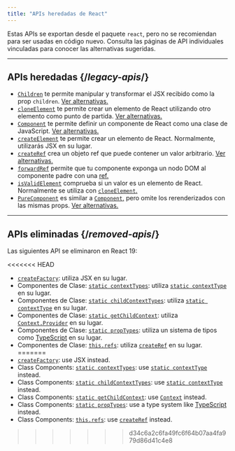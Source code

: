 ```yaml
---
title: "APIs heredadas de React"
---
```


<Intro>

Estas APIs se exportan desde el paquete `react`, pero no se recomiendan para ser usadas en código nuevo. Consulta las páginas de API individuales vinculadas para conocer las alternativas sugeridas.

</Intro>

---

## APIs heredadas {/*legacy-apis*/}

* [`Children`](/reference/react/Children) te permite manipular y transformar el JSX recibido como la prop `children`. [Ver alternativas.](/reference/react/Children#alternatives)
* [`cloneElement`](/reference/react/cloneElement) te permite crear un elemento de React utilizando otro elemento como punto de partida. [Ver alternativas.](/reference/react/cloneElement#alternatives)
* [`Component`](/reference/react/Component) te permite definir un componente de React como una clase de JavaScript. [Ver alternativas.](/reference/react/Component#alternatives)
* [`createElement`](/reference/react/createElement) te permite crear un elemento de React. Normalmente, utilizarás JSX en su lugar.
* [`createRef`](/reference/react/createRef) crea un objeto ref que puede contener un valor arbitrario. [Ver alternativas.](/reference/react/createRef#alternatives)
* [`forwardRef`](/reference/react/forwardRef) permite que tu componente exponga un nodo DOM al componente padre con una [ref.](/learn/manipulating-the-dom-with-refs)
* [`isValidElement`](/reference/react/isValidElement) comprueba si un valor es un elemento de React. Normalmente se utiliza con [`cloneElement`.](/reference/react/cloneElement)
* [`PureComponent`](/reference/react/PureComponent) es similar a [`Component`,](/reference/react/Component) pero omite los rerenderizados con las mismas props. [Ver alternativas.](/reference/react/PureComponent#alternatives)

---

## APIs eliminadas {/*removed-apis*/}

Las siguientes API se eliminaron en React 19:

<<<<<<< HEAD
* [`createFactory`](https://18.react.dev/reference/react/createFactory): utiliza JSX en su lugar.
* Componentes de Clase: [`static contextTypes`](https://18.react.dev//reference/react/Component#static-contexttypes): utiliza [`static contextType`](#static-contexttype) en su lugar.
* Componentes de Clase: [`static childContextTypes`](https://18.react.dev//reference/react/Component#static-childcontexttypes): utiliza [`static contextType`](#static-contexttype) en su lugar.
* Componentes de Clase: [`static getChildContext`](https://18.react.dev//reference/react/Component#getchildcontext): utiliza [`Context.Provider`](/reference/react/createContext#provider) en su lugar.
* Componentes de Clase: [`static propTypes`](https://18.react.dev//reference/react/Component#static-proptypes): utiliza un sistema de tipos como [TypeScript](https://www.typescriptlang.org/) en su lugar.
* Componentes de Clase: [`this.refs`](https://18.react.dev//reference/react/Component#refs): utiliza [`createRef`](/reference/react/createRef) en su lugar.
=======
* [`createFactory`](https://18.react.dev/reference/react/createFactory): use JSX instead.
* Class Components: [`static contextTypes`](https://18.react.dev//reference/react/Component#static-contexttypes): use [`static contextType`](#static-contexttype) instead.
* Class Components: [`static childContextTypes`](https://18.react.dev//reference/react/Component#static-childcontexttypes): use [`static contextType`](#static-contexttype) instead.
* Class Components: [`static getChildContext`](https://18.react.dev//reference/react/Component#getchildcontext): use [`Context`](/reference/react/createContext#provider) instead.
* Class Components: [`static propTypes`](https://18.react.dev//reference/react/Component#static-proptypes): use a type system like [TypeScript](https://www.typescriptlang.org/) instead.
* Class Components: [`this.refs`](https://18.react.dev//reference/react/Component#refs): use [`createRef`](/reference/react/createRef) instead.
>>>>>>> d34c6a2c6fa49fc6f64b07aa4fa979d86d41c4e8
